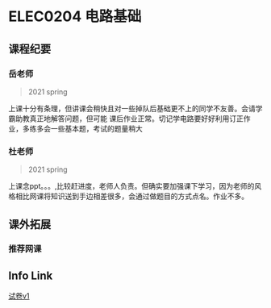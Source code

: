 
# ELEC0204 电路基础

##  课程纪要

### 岳老师

> 2021 spring


上课十分有条理，但讲课会稍快且对一些掉队后基础更不上的同学不友善。会请学霸助教真正地解答问题，但可能
课后作业正常。切记学电路要好好利用订正作业，多练多会一些基本题，考试的题量稍大

### 杜老师

> 2021 spring

上课念ppt。。。,比较赶进度，老师人负责。但确实要加强课下学习，因为老师的风格相比网课将知识送到手边相差很多，会通过做题目的方式点名。作业不多。

## 课外拓展


### 推荐网课


## Info Link
[试卷v1](https://github.com/NKUAI-ICU-REPO/NKUAI.ICU/raw/site-org/resources/grade1/ELEC0204/ELBASE.zip)
